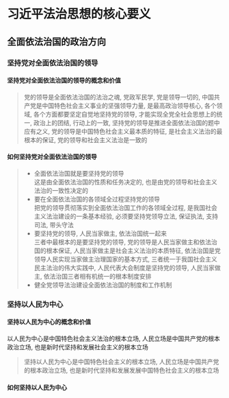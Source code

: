 # 习近平法治思想的核心要义
## 全面依法治国的政治方向
### 坚持党对全面依法治国的领导
#### 坚持党对全面依法治国的领导的概念和价值
> 党的领导是全面依法治国的法治之魂, 党政军民学, 党是领导一切的, 中国共产党是中国特色社会主义事业的坚强领导力量, 是最高政治领导核心, 各个领域, 各个方面都要坚定自觉地坚持党的领导, 才能实现全党全社会思想上的统一, 政治上的团结, 行动上的一致, 坚持党的领导是推进全面依法治国的题中应有之义, 党的领导是中国特色社会主义最本质的特征, 是社会主义法治的最根本的保证, 党的领导和社会主义法治是一致的
#### 如何坚持党对全面依法治国的领导
> - 全面依法治国就是要坚持党的领导   
这是由全面依法治国的性质和任务决定的, 也是由党的领导和社会主义法治的一致性决定的
> - 要在全面依法治国的各领域全过程坚持党的领导   
把党的领导贯彻落实到全面依法治国工作的各领域全过程, 是我国社会主义法治建设的一条基本经验, 必须要坚持党领导立法, 保证执法, 支持司法, 带头守法
> - 要坚持党的领导, 人民当家做主, 依法治国统一起来   
三者中最根本的是要坚持党的领导, 党的领导是人民当家做主和依法治国的根本保证, 人民当家做主是社会主义法治的本质特征, 依法治国是党领导人民实现当家做主治理国家的基本方式, 三者统一于我国社会主义民主法治的伟大实践中, 人民代表大会制度是坚持党的领导, 人民当家做主, 依法治国三者相有机统一的根本制度安排
> - 健全党领导法治建设全面依法治国的制度和工作机制

### 坚持以人民为中心
#### 坚持以人民为中心的概念和价值
以人民为中心是中国特色社会主义法治的根本立场, 人民立场是中国共产党的根本政治立场, 也是新时代坚持和发展社会主义的根本立场
> 坚持以人民为中心是中国特色社会主义的根本立场, 人民立场是中国共产党的根本政治立场, 也是新时代坚持和发展发展中国特色社会主义的根本立场
#### 如何坚持以人民为中心
